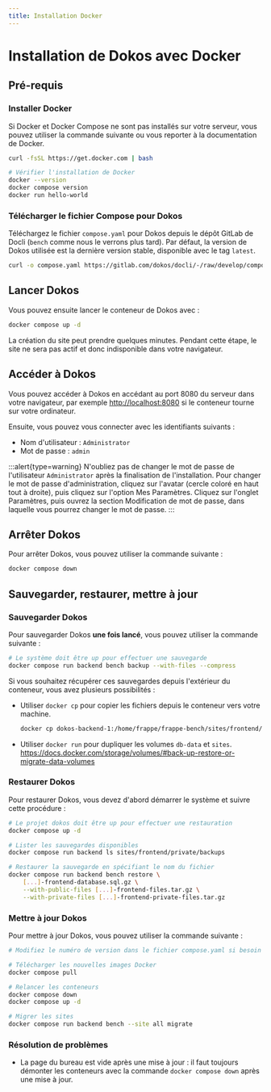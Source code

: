 ```yaml
---
title: Installation Docker
---
```


# Installation de Dokos avec Docker

## Pré-requis

### Installer Docker

Si Docker et Docker Compose ne sont pas installés sur votre serveur, vous pouvez utiliser la commande suivante ou vous reporter à la documentation de Docker.

```bash
curl -fsSL https://get.docker.com | bash

# Vérifier l'installation de Docker
docker --version
docker compose version
docker run hello-world
```

### Télécharger le fichier Compose pour Dokos

Téléchargez le fichier `compose.yaml` pour Dokos depuis le dépôt GitLab de Docli (`bench` comme nous le verrons plus tard).
Par défaut, la version de Dokos utilisée est la dernière version stable, disponible avec le tag `latest`.

```bash
curl -o compose.yaml https://gitlab.com/dokos/docli/-/raw/develop/compose/dokos.yaml
```

## Lancer Dokos

Vous pouvez ensuite lancer le conteneur de Dokos avec :
```bash
docker compose up -d
```

La création du site peut prendre quelques minutes. Pendant cette étape, le site ne sera pas actif et donc indisponible dans votre navigateur.

## Accéder à Dokos

Vous pouvez accéder à Dokos en accédant au port 8080 du serveur dans votre navigateur, par exemple <http://localhost:8080> si le conteneur tourne sur votre ordinateur.

Ensuite, vous pouvez vous connecter avec les identifiants suivants :
- Nom d'utilisateur : `Administrator`
- Mot de passe : `admin`

:::alert{type=warning}
N'oubliez pas de changer le mot de passe de l'utilisateur `Administrator` après la finalisation de l'installation.
Pour changer le mot de passe d'administration, cliquez sur l'avatar (cercle coloré en haut tout à droite), puis cliquez sur l'option Mes Paramètres.
Cliquez sur l'onglet Paramètres, puis ouvrez la section Modification de mot de passe, dans laquelle vous pourrez changer le mot de passe.
:::

## Arrêter Dokos

Pour arrêter Dokos, vous pouvez utiliser la commande suivante :
```bash
docker compose down
```

## Sauvegarder, restaurer, mettre à jour

### Sauvegarder Dokos

Pour sauvegarder Dokos **une fois lancé**, vous pouvez utiliser la commande suivante :
```bash
# Le système doit être up pour effectuer une sauvegarde
docker compose run backend bench backup --with-files --compress
```

Si vous souhaitez récupérer ces sauvegardes depuis l'extérieur du conteneur, vous avez plusieurs possibilités :
- Utiliser `docker cp` pour copier les fichiers depuis le conteneur vers votre machine.
  ```bash
  docker cp dokos-backend-1:/home/frappe/frappe-bench/sites/frontend/private/backups/ ./dokos-backups
  ```
- Utiliser `docker run` pour dupliquer les volumes `db-data` et `sites`.
  https://docs.docker.com/storage/volumes/#back-up-restore-or-migrate-data-volumes


### Restaurer Dokos

Pour restaurer Dokos, vous devez d'abord démarrer le système et suivre cette procédure :
```bash
# Le projet dokos doit être up pour effectuer une restauration
docker compose up -d

# Lister les sauvegardes disponibles
docker compose run backend ls sites/frontend/private/backups

# Restaurer la sauvegarde en spécifiant le nom du fichier
docker compose run backend bench restore \
    [...]-frontend-database.sql.gz \
    --with-public-files [...]-frontend-files.tar.gz \
    --with-private-files [...]-frontend-private-files.tar.gz
```

### Mettre à jour Dokos

Pour mettre à jour Dokos, vous pouvez utiliser la commande suivante :
```bash
# Modifiez le numéro de version dans le fichier compose.yaml si besoin

# Télécharger les nouvelles images Docker
docker compose pull

# Relancer les conteneurs
docker compose down
docker compose up -d

# Migrer les sites
docker compose run backend bench --site all migrate
```


### Résolution de problèmes

* La page du bureau est vide après une mise à jour : il faut toujours démonter les conteneurs avec la commande `docker compose down` après une mise à jour.
